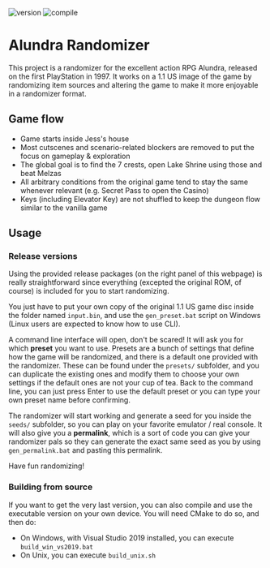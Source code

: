 ![version](https://img.shields.io/badge/Version-0.9.0-blue)
![compile](https://github.com/Dinopony/alundra-randomizer/workflows/Compile/badge.svg)

# Alundra Randomizer

This project is a randomizer for the excellent action RPG Alundra, released on the first PlayStation in 1997.
It works on a 1.1 US image of the game by randomizing item sources and altering the game to make it more enjoyable in a randomizer format.

## Game flow

- Game starts inside Jess's house
- Most cutscenes and scenario-related blockers are removed to put the focus on gameplay & exploration
- The global goal is to find the 7 crests, open Lake Shrine using those and beat Melzas
- All arbitrary conditions from the original game tend to stay the same whenever relevant (e.g. Secret Pass to open the Casino)
- Keys (including Elevator Key) are not shuffled to keep the dungeon flow similar to the vanilla game

## Usage

### Release versions

Using the provided release packages (on the right panel of this webpage) is really straightforward since everything
(excepted the original ROM, of course) is included for you to start randomizing.

You just have to put your own copy of the original 1.1 US game disc inside the folder named `input.bin`, and use the 
`gen_preset.bat` script on Windows (Linux users are expected to know how to use CLI).

A command line interface will open, don't be scared! It will ask you for which **preset** you want to use. Presets are a
bunch of settings that define how the game will be randomized, and there is a default one provided with the randomizer.
These can be found under the `presets/` subfolder, and you can duplicate the existing ones and modify them to choose
your own settings if the default ones are not your cup of tea.
Back to the command line, you can just press Enter to use the default preset or you can type your own preset name before
confirming.

The randomizer will start working and generate a seed for you inside the `seeds/` subfolder, so you can play on your
favorite emulator / real console. It will also give you a **permalink**, which is a sort of code you can give your
randomizer pals so they can generate the exact same seed as you by using `gen_permalink.bat` and pasting this permalink.

Have fun randomizing!

### Building from source

If you want to get the very last version, you can also compile and use the executable version on your own device. You
will need CMake to do so, and then do:

- On Windows, with Visual Studio 2019 installed, you can execute `build_win_vs2019.bat`
- On Unix, you can execute `build_unix.sh`
